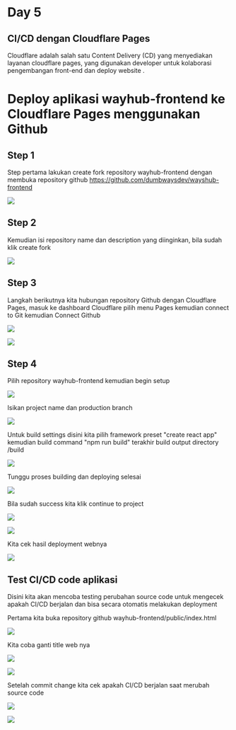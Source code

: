 # Day 5

## CI/CD dengan Cloudflare Pages

Cloudflare adalah salah satu Content Delivery (CD) yang menyediakan
layanan cloudflare pages, yang digunakan developer untuk kolaborasi
pengembangan front-end dan deploy website .

# Deploy aplikasi wayhub-frontend ke Cloudflare Pages menggunakan Github

## Step 1

Step pertama lakukan create fork repository wayhub-frontend dengan
membuka repository github
https://github.com/dumbwaysdev/wayshub-frontend

![](./images/media/image1.png)

## Step 2

Kemudian isi repository name dan description yang diinginkan, bila sudah
klik create fork

![](./images/media/image2.png)

## Step 3

Langkah berikutnya kita hubungan repository Github dengan Cloudflare
Pages, masuk ke dashboard Cloudflare pilih menu Pages kemudian connect
to Git kemudian Connect Github

![](./images/media/image3.png)

![](./images/media/image4.png)

## Step 4

Pilih repository wayhub-frontend kemudian begin setup

![](./images/media/image5.png)

Isikan project name dan production branch

![](./images/media/image6.png)

Untuk build settings disini kita pilih framework preset "create react
app" kemudian build command "npm run build" terakhir build output
directory /build

![](./images/media/image7.png)

Tunggu proses building dan deploying selesai

![](./images/media/image8.png)

Bila sudah success kita klik continue to project

![](./images/media/image9.png)

![](./images/media/image10.png)

Kita cek hasil deployment webnya

![](./images/media/image11.png)

## Test CI/CD code aplikasi

Disini kita akan mencoba testing perubahan source code untuk mengecek
apakah CI/CD berjalan dan bisa secara otomatis melakukan deployment

Pertama kita buka repository github wayhub-frontend/public/index.html

![](./images/media/image12.png)

Kita coba ganti title web nya

![](./images/media/image13.png)

![](./images/media/image14.png)

Setelah commit change kita cek apakah CI/CD berjalan saat merubah source
code

![](./images/media/image15.png)

![](./images/media/image16.png)
